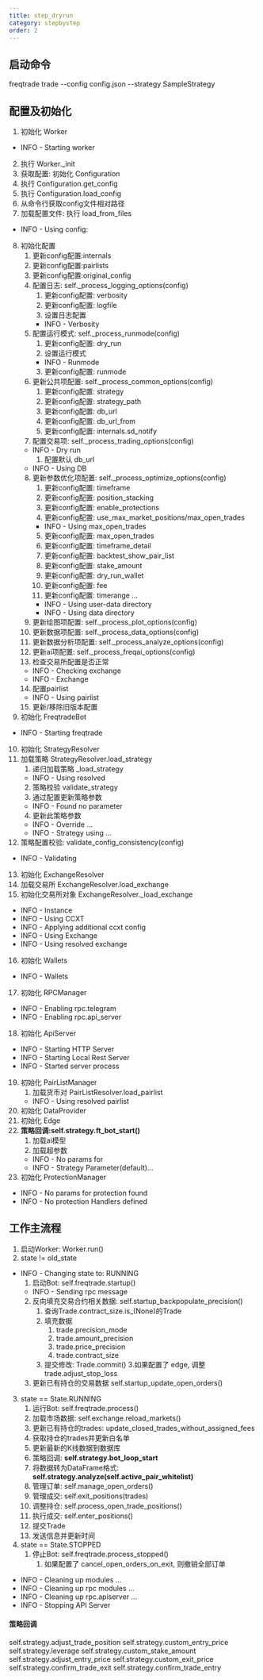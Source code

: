 ```yaml
---
title: step_dryrun
category: stepbystep
order: 2
---
```


## 启动命令
freqtrade trade --config config.json --strategy SampleStrategy

## 配置及初始化
1. 初始化 Worker
- INFO - Starting worker
2. 执行 Worker._init
3. 获取配置: 初始化 Configuration
4. 执行 Configuration.get_config
5. 执行 Configuration.load_config
6. 从命令行获取config文件相对路径
7. 加载配置文件: 执行 load_from_files
- INFO - Using config:
8. 初始化配置
    1. 更新config配置:internals
    2. 更新config配置:pairlists
    3. 更新config配置:original_config
    4. 配置日志: self._process_logging_options(config)
        1. 更新config配置: verbosity
        2. 更新config配置: logfile
        3. 设置日志配置
        - INFO - Verbosity
    5. 配置运行模式: self._process_runmode(config)
        1. 更新config配置: dry_run
        2. 设置运行模式
        - INFO - Runmode
        3. 更新config配置: runmode
    6. 更新公共项配置: self._process_common_options(config)
        1. 更新config配置: strategy
        2. 更新config配置: strategy_path
        3. 更新config配置: db_url
        4. 更新config配置: db_url_from
        3. 更新config配置: internals.sd_notify
    7. 配置交易项: self._process_trading_options(config)
    - INFO - Dry run
        1. 配置默认 db_url
    - INFO - Using DB
    8. 更新参数优化项配置: self._process_optimize_options(config)
        1. 更新config配置: timeframe
        2. 更新config配置: position_stacking
        3. 更新config配置: enable_protections
        4. 更新config配置: use_max_market_positions/max_open_trades
        - INFO - Using max_open_trades
        5. 更新config配置: max_open_trades
        6. 更新config配置: timeframe_detail
        7. 更新config配置: backtest_show_pair_list
        8. 更新config配置: stake_amount
        9. 更新config配置: dry_run_wallet
        10. 更新config配置: fee
        11. 更新config配置: timerange
        ...
        - INFO - Using user-data directory
        - INFO - Using data directory
    9. 更新绘图项配置: self._process_plot_options(config)
    10. 更新数据项配置: self._process_data_options(config)
    11. 更新数据分析项配置: self._process_analyze_options(config)
    12. 更新ai项配置: self._process_freqai_options(config)
    13. 检查交易所配置是否正常
    - INFO - Checking exchange
    - INFO - Exchange
    14. 配置pairlist
    - INFO - Using pairlist
    15. 更新/移除旧版本配置
9. 初始化 FreqtradeBot
- INFO - Starting freqtrade
10. 初始化 StrategyResolver
11. 加载策略 StrategyResolver.load_strategy
    1. 递归加载策略 _load_strategy
    - INFO - Using resolved
    2. 策略校验 validate_strategy
    3. 通过配置更新策略参数
    - INFO - Found no parameter
    4. 更新此策略参数
    - INFO - Override ...
    - INFO - Strategy using ...
12. 策略配置校验: validate_config_consistency(config)
- INFO - Validating
13. 初始化 ExchangeResolver
14. 加载交易所 ExchangeResolver.load_exchange
15. 初始化交易所对象 ExchangeResolver._load_exchange
- INFO - Instance
- INFO - Using CCXT
- INFO - Applying additional ccxt config
- INFO - Using Exchange
- INFO - Using resolved exchange
16. 初始化 Wallets 
- INFO - Wallets
17. 初始化 RPCManager
- INFO - Enabling rpc.telegram
- INFO - Enabling rpc.api_server
18. 初始化 ApiServer
- INFO - Starting HTTP Server
- INFO - Starting Local Rest Server
- INFO - Started server process
19. 初始化 PairListManager
    1. 加载货币对 PairListResolver.load_pairlist
    - INFO - Using resolved pairlist
20. 初始化 DataProvider
21. 初始化 Edge
22. **策略回调:self.strategy.ft_bot_start()**
    1. 加载ai模型
    2. 加载超参数
    - INFO - No params for
    - INFO - Strategy Parameter(default)...
23. 初始化 ProtectionManager
- INFO - No params for protection found
- INFO - No protection Handlers defined

## 工作主流程
1. 启动Worker: Worker.run() 
2. state != old_state
- INFO - Changing state to: RUNNING
    1. 启动Bot: self.freqtrade.startup()
    - INFO - Sending rpc message
    2. 反向填充交易合约相关数据: self.startup_backpopulate_precision()
        1. 查询Trade.contract_size.is_(None)的Trade
        2. 填充数据
            1. trade.precision_mode
            2. trade.amount_precision
            3. trade.price_precision
            4. trade.contract_size 
        3. 提交修改: Trade.commit()
    3.如果配置了 edge, 调整 trade.adjust_stop_loss
    4. 更新已有持仓的交易数据 self.startup_update_open_orders()
3. state == State.RUNNING
    1. 运行Bot: self.freqtrade.process()
    2. 加载市场数据: self.exchange.reload_markets()
    3. 更新已有持仓的trades: update_closed_trades_without_assigned_fees
    4. 获取持仓的trades并更新白名单
    5. 更新最新的K线数据到数据库
    6. 策略回调: **self.strategy.bot_loop_start**
    7. 将数据转为DataFrame格式: **self.strategy.analyze(self.active_pair_whitelist)**
    8. 管理订单: self.manage_open_orders()
    9. 管理成交: self.exit_positions(trades)
    10. 调整持仓: self.process_open_trade_positions()
    11. 执行成交: self.enter_positions()
    12. 提交Trade
    13. 发送信息并更新时间
4. state == State.STOPPED
    1. 停止Bot: self.freqtrade.process_stopped()
        1. 如果配置了 cancel_open_orders_on_exit, 则撤销全部订单
- INFO - Cleaning up modules ...
- INFO - Cleaning up rpc modules ...
- INFO - Cleaning up rpc.apiserver ...
- INFO - Stopping API Server

#### 策略回调
self.strategy.adjust_trade_position
self.strategy.custom_entry_price
self.strategy.leverage
self.strategy.custom_stake_amount
self.strategy.adjust_entry_price
self.strategy.custom_exit_price
self.strategy.confirm_trade_exit
self.strategy.confirm_trade_entry